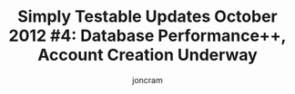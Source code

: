 ---
layout: default
title: "Simply Testable Updates October 2012 #4: Database Performance++, Account Creation Underway"
short_title: "Simply Testable Updates Oct #4: DB Performance++, Account Creation"
author: joncram
newsletter:
    issue_number: fourteenth
    url: https://us5.campaign-archive2.com/?u=ac75e33d993d2b502e333ddd0&amp;id=4c829243f5
    closing_sentence: Expect the next in a week from now, October 31 2012.
    highlights:
        - Reconfiguring the MySQL server to use much more memory has reduced average query time from 0.2 seconds to 0.004 seconds
        - Account creation is underway, some of which is even working locally
        - People who make and test websites are using the service to test websites that they make and test (shocker!)
---